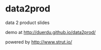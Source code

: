 # data2prod

data 2 product slides

demo at http://duerdu.github.io/data2prod/ 

powered by http://www.strut.io/



